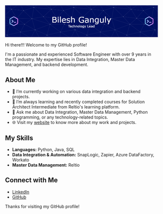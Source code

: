 ![Header](./github-header-image.png)

Hi there!!! Welcome to my GitHub profile!

I'm a passionate and experienced Software Engineer with over 9 years in the IT industry. My expertise lies in Data Integration, Master Data Management, and backend development.

## About Me

- 🔭 I’m currently working on various data integration and backend projects.
- 🌱 I’m always learning and recently completed courses for Solution Architect Intermediate from Reltio's learning platform.
- 💬 Ask me about Data Integration, Master Data Management, Python programming, or any technology-related topics.
- 🌐 Visit my [website](https://bileshg.github.io) to know more about my work and projects.

## My Skills

- **Languages:** Python, Java, SQL
- **Data Integration & Automation:** SnapLogic, Zapier, Azure DataFactory, Workato
- **Master Data Management:** Reltio
  
## Connect with Me

- [LinkedIn](https://www.linkedin.com/in/bilesh-ganguly/)
- [GitHub](https://github.com/bileshg)

Thanks for visiting my GitHub profile!
